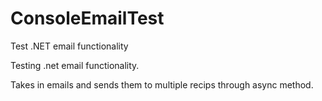 ConsoleEmailTest
================

Test .NET email functionality

Testing .net email functionality. 

Takes in emails and sends them to multiple recips through async method.
